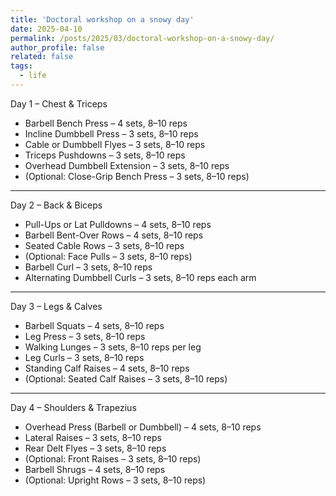 ```yaml
---
title: 'Doctoral workshop on a snowy day'
date: 2025-04-10
permalink: /posts/2025/03/doctoral-workshop-on-a-snowy-day/
author_profile: false
related: false
tags:
  - life
---
```

Day 1 – Chest & Triceps
* Barbell Bench Press – 4 sets, 8–10 reps
* Incline Dumbbell Press – 3 sets, 8–10 reps
* Cable or Dumbbell Flyes – 3 sets, 8–10 reps
* Triceps Pushdowns – 3 sets, 8–10 reps
* Overhead Dumbbell Extension – 3 sets, 8–10 reps
* (Optional: Close-Grip Bench Press – 3 sets, 8–10 reps)


---

Day 2 – Back & Biceps
* Pull-Ups or Lat Pulldowns – 4 sets, 8–10 reps
* Barbell Bent-Over Rows – 4 sets, 8–10 reps
* Seated Cable Rows – 3 sets, 8–10 reps
* (Optional: Face Pulls – 3 sets, 8–10 reps)
* Barbell Curl – 3 sets, 8–10 reps
* Alternating Dumbbell Curls – 3 sets, 8–10 reps each arm


---

Day 3 – Legs & Calves
* Barbell Squats – 4 sets, 8–10 reps
* Leg Press – 3 sets, 8–10 reps
* Walking Lunges – 3 sets, 8–10 reps per leg
* Leg Curls – 3 sets, 8–10 reps
* Standing Calf Raises – 4 sets, 8–10 reps
* (Optional: Seated Calf Raises – 3 sets, 8–10 reps)


---

Day 4 – Shoulders & Trapezius
* Overhead Press (Barbell or Dumbbell) – 4 sets, 8–10 reps
* Lateral Raises – 3 sets, 8–10 reps
* Rear Delt Flyes – 3 sets, 8–10 reps
* (Optional: Front Raises – 3 sets, 8–10 reps)
* Barbell Shrugs – 4 sets, 8–10 reps
* (Optional: Upright Rows – 3 sets, 8–10 reps)